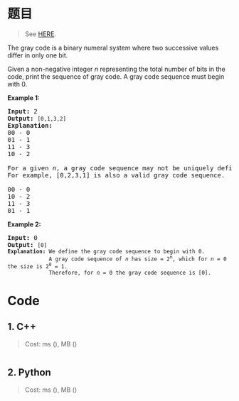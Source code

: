 # 题目

> See [HERE](https://leetcode.com/problems/gray-code/).

<div><p>The gray code is a binary numeral system where two successive values differ in only one bit.</p>

<p>Given a non-negative integer <em>n</em> representing the total number of bits in the code, print the sequence of gray code. A gray code sequence must begin with 0.</p>

<p><strong>Example 1:</strong></p>

<pre><strong>Input:</strong>&nbsp;2
<strong>Output:</strong>&nbsp;<code>[0,1,3,2]</code>
<strong>Explanation:</strong>
00 - 0
01 - 1
11 - 3
10 - 2

For a given&nbsp;<em>n</em>, a gray code sequence may not be uniquely defined.
For example, [0,2,3,1] is also a valid gray code sequence.

00 - 0
10 - 2
11 - 3
01 - 1
</pre>

<p><strong>Example 2:</strong></p>

<pre><strong>Input:</strong>&nbsp;0
<strong>Output:</strong>&nbsp;<code>[0]
<strong>Explanation:</strong> We define the gray code sequence to begin with 0.
&nbsp;            A gray code sequence of <em>n</em> has size = 2<sup>n</sup>, which for <em>n</em> = 0 the size is 2<sup>0</sup> = 1.
&nbsp;            Therefore, for <em>n</em> = 0 the gray code sequence is [0].</code>
</pre>
</div>

# Code

## 1. C++

> Cost: ms (), MB ()

```C++

```

## 2. Python

> Cost: ms (), MB ()

```python

```
